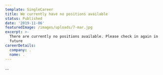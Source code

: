 ```yaml
---
template: SingleCareer
title: We currently have no positions available
status: Published
date: '2019-11-06'
featuredImage: /images/uploads/7-mar.jpg
excerpt: >-
  There are currently no positions available. Please check in again in the near
  future
careerDetails:
  company: .
  name: .
---
```

...
